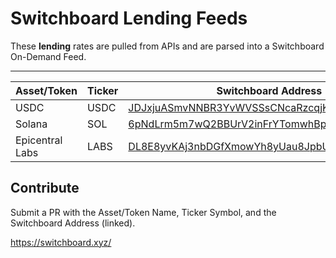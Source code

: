 # Switchboard Lending Feeds

These **lending** rates are pulled from APIs and are parsed into a Switchboard On-Demand Feed. 

---

| **Asset/Token** | **Ticker** | **Switchboard Address**                     |
|-----------------|------------|---------------------------------------------|
| USDC            | USDC       | [JDJxjuASmvNNBR3YvWVSSsCNcaRzcqjKXWZw8D2PofA9](https://ondemand.switchboard.xyz/solana/mainnet/feed/JDJxjuASmvNNBR3YvWVSSsCNcaRzcqjKXWZw8D2PofA9) |
| Solana          | SOL        | [6pNdLrm5m7wQ2BBUrV2inFrYTomwhBpUPxKvfkwoQSWc](https://ondemand.switchboard.xyz/solana/mainnet/feed/6pNdLrm5m7wQ2BBUrV2inFrYTomwhBpUPxKvfkwoQSWc) |
| Epicentral Labs | LABS       | [DL8E8yvKAj3nbDGfXmowYh8yUau8JpbU2DCJDjJS15Rn](https://ondemand.switchboard.xyz/solana/mainnet/feed/DL8E8yvKAj3nbDGfXmowYh8yUau8JpbU2DCJDjJS15Rn) |

## Contribute

Submit a PR with the Asset/Token Name, Ticker Symbol, and the Switchboard Address (linked). 

https://switchboard.xyz/
